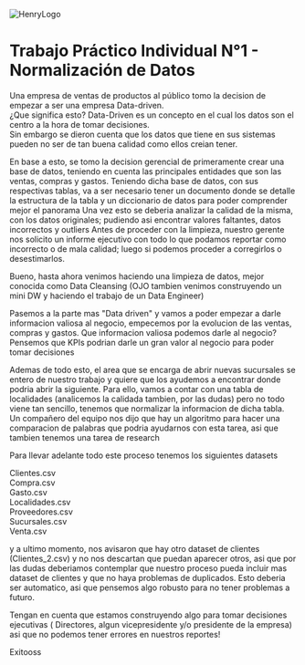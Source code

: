 ![HenryLogo](https://d31uz8lwfmyn8g.cloudfront.net/Assets/logo-henry-white-lg.png)



# Trabajo Práctico Individual N°1 - Normalización de Datos

<p> Una empresa de ventas de productos al público tomo la decision de empezar a ser una empresa Data-driven.<br>
¿Que significa esto? Data-Driven es un concepto en el cual los datos son el centro a la hora de tomar decisiones.<br> Sin embargo se dieron cuenta que los datos que tiene en sus sistemas pueden no ser de tan buena calidad como ellos creian tener.</p> 

En base a esto, se tomo la decision gerencial de primeramente crear una base de datos, teniendo en cuenta las principales entidades que son las ventas, compras y gastos.
Teniendo dicha base de datos, con sus respectivas tablas, va a ser necesario tener un documento donde se detalle la estructura de la tabla y un diccionario de datos para poder comprender mejor el panorama
Una vez esto se deberia analizar la calidad de la misma, con los datos originales; pudiendo asi encontrar valores faltantes, datos incorrectos y outliers
Antes de proceder con la limpieza, nuestro gerente nos solicito un informe ejecutivo con todo lo que podamos reportar como incorrecto o de mala calidad; luego si podemos proceder a corregirlos o desestimarlos.

Bueno, hasta ahora venimos haciendo una limpieza de datos, mejor conocida como Data Cleansing (OJO tambien venimos construyendo un mini DW y haciendo el trabajo de un Data Engineer)

Pasemos a la parte mas "Data driven" y vamos a poder empezar a darle informacion valiosa al negocio, empecemos por la evolucion de las ventas, compras y gastos.
Que informacion valiosa podemos darle al negocio? Pensemos que KPIs podrian darle un gran valor al negocio para poder tomar decisiones

Ademas de todo esto, el area que se encarga de abrir nuevas sucursales se entero de nuestro trabajo y quiere que los ayudemos a encontrar donde podria abrir la siguiente.
Para ello, vamos a contar con una tabla de localidades (analicemos la calidada tambien, por las dudas) pero no todo viene tan sencillo, tenemos que normalizar la informacion de dicha tabla. Un compañero del equipo nos dijo que hay un algoritmo para hacer una comparacion de palabras que podria ayudarnos con esta tarea, asi que tambien tenemos una tarea de research


Para llevar adelante todo este proceso tenemos los siguientes datasets

Clientes.csv <br>
Compra.csv<br>
Gasto.csv<br>
Localidades.csv<br>
Proveedores.csv<br>
Sucursales.csv<br>
Venta.csv<br>

y a ultimo momento, nos avisaron que hay otro dataset de clientes (Clientes_2.csv) y no nos descartan que puedan aparecer otros, asi que por las dudas deberiamos contemplar que nuestro proceso pueda incluir mas dataset de clientes y que no haya problemas de duplicados.
Esto deberia ser automatico, asi que pensemos algo robusto para no tener problemas a futuro.

Tengan en cuenta que estamos construyendo algo para tomar decisiones ejecutivas ( Directores, algun vicepresidente y/o presidente de la empresa) asi que no podemos tener errores en nuestros reportes! 

Exitooss

